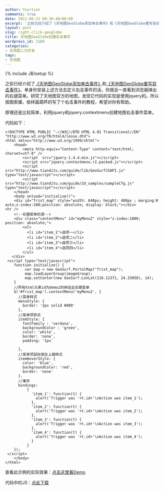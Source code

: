 ```yaml
---
author: Yourtion
comments: true
date: 2011-06-21 00:30:48+00:00
excerpt: '之前已经介绍了《天地图GeoGlobe添加单击事件》和《天地图GeoGlobe重写双击事件》，单身你安装上述方法去定义右击事件的话，你就会一直看到浏览器弹出的右键菜单。研究了天地图官方的地图，发现它代码的实现是使用jquery的。所以按图索骥，依样画葫芦的写了个右击事件的教程，希望对你有帮助。  '
layout: post
slug: right-click-geoglobe
title: 天地图GeoGlobe创建右击事件
wordpress_id: 2189
categories:
- 天地图二次开发
tags:
- 天地图
---
```

{% include JB/setup %}

之前已经介绍了[《天地图GeoGlobe添加单击事件》](http://blog.yourtion.com/?p=2146)和[《天地图GeoGlobe重写双击事件》](http://blog.yourtion.com/?p=2168)，单身你安装上述方法去定义右击事件的话，你就会一直看到浏览器弹出的右键菜单。研究了天地图官方的地图，发现它代码的实现是使用jquery的。所以按图索骥，依样画葫芦的写了个右击事件的教程，希望对你有帮助。

原理还是比较简单，利用jquery和jquery.contextmenu创建地图右击事件菜单。

代码如下：

```
<!DOCTYPE HTML PUBLIC "-//W3C//DTD HTML 4.01 Transitional//EN" "http://www.w3.org/TR/html4/loose.dtd">
<html xmlns="http://www.w3.org/1999/xhtml">
    <head>
        <meta http-equiv="Content-Type" content="text/html; charset=utf-8" />
		<script  src="jquery-1.4.4.min.js"></script>
		<script src="jquery.contextmenu.r2.packed.js"></script>
		<script src="http://www.tianditu.com/guide/lib/GeoSurfJSAPI.js" type="text/javascript"></script>
		<script src="http://www.tianditu.com/guide/2d_samples/sampleCfg.js" type="text/javascript"></script>
    </head>
	<body onload="initialize()">
	<div id="frist_map" style="width: 640px; height: 480px ; marging:0 auto;z-index:100;position: absolute; display: block;"></div>
<hr />
    <!--右键菜单的源-->
    <div class="contextMenu" id="myMenu2" style="z-index:1000; position: absolute;">
        <ul>
          <li id="item_1">选项一</li>
          <li id="item_2">选项二</li>
          <li id="item_3">选项三</li>
          <li id="item_4">选项四</li>
        </ul>
   </div>
 <script type="text/javascript">
	function initialize() {
	     var map = new GeoSurf.PortalMap("frist_map");
	     map.loadLayerGroup(imageGroup);
	     map.setCenter(new GeoSurf.LonLat(116.12371, 24.33058), 14);
	}
    //所有html元素id为demo2的绑定此右键菜单
    $('#frist_map').contextMenu('myMenu2', {
      //菜单样式
      menuStyle: {
        border: '2px solid #000'
      },
      //菜单项样式
      itemStyle: {
        fontFamily : 'verdana',
        backgroundColor : 'green',
        color: 'white',
        border: 'none',
        padding: '1px'

      },
      //菜单项鼠标放在上面样式
      itemHoverStyle: {
        color: 'blue',
        backgroundColor: 'red',
        border: 'none'
      },
      //事件
      bindings:
          {
            'item_1': function(t) {
              alert('Trigger was '+t.id+'\nAction was item_1');
            },
            'item_2': function(t) {
              alert('Trigger was '+t.id+'\nAction was item_2');
            },
            'item_3': function(t) {
              alert('Trigger was '+t.id+'\nAction was item_3');
            },
            'item_4': function(t) {
              alert('Trigger was '+t.id+'\nAction was item_4');
            }
          }
    });
 </script>
	</body>
</html>
```

查看此示例的实际效果：[点击这里看Demo](http://demo.yourtion.com/GeoGlobe/rightClick.php)

代码中的JS：[点此下载](http://demo.yourtion.com/GeoGlobe/rightClickJS.rar)
